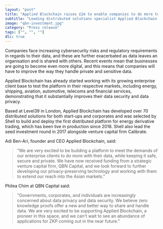```yaml
---
layout: "post"
title: "Applied Blockchain raises £2m to enable companies to do more together while sharing less data"
subtitle: "Leading distributed solutions specialist Applied Blockchain has completed a £2 million funding round lead by Hong Kong based venture capital firm QBN Capital. The newly-injected funds will be invested in developing a platform using privacy-enhancing technologies to help companies to collaborate and generate meaningful outcomes together, without having to share any of their data."
image: "qbn-investment.jpg"
category: "Press release"
tags: ["", "", ""]
dlc: true
---
```


Companies face increasing cybersecurity risks and regulatory requirements in regards to their data, and these are further exacerbated as data leaves an organisation and is shared with others. Recent events mean that businesses are going to become even more digital, and this means that companies will have to improve the way they handle private and sensitive data.

Applied Blockchain has already started working with its growing enterprise client base to test the platform in their respective markets, including energy, shipping, aviation, automotive, telecoms and financial services, demonstrating that it substantially improves their data security and data privacy.

Based at Level39 in London, Applied Blockchain has developed over 70 distributed solutions for both start-ups and corporates and was selected by Shell to build and deploy the first distributed platform for energy derivative trading, which has been live in production since 2018. Shell also lead the seed investment round in 2017 alongside venture capital firm Calibrate.

Adi Ben-Ari, founder and CEO Applied Blockchain, said: 

> “We are very excited to be building a platform to meet the demands of our enterprise clients to do more with their data, while keeping it safe, secure and private. We have now received funding from a strategic venture capital firm, QBN Capital, and we look forward to further developing our privacy-preserving technology and working with them to extend our reach into the Asian markets.”

Philea Chim at QBN Capital said: 

> "Governments, corporates, and individuals are increasingly concerned about data privacy and data security. We believe zero knowledge proofs offer a new and better way to share and handle data. We are very excited to be supporting Applied Blockchain, a pioneer in this space, and we can't wait to see an abundance of applications for ZKP coming out in the near future.”